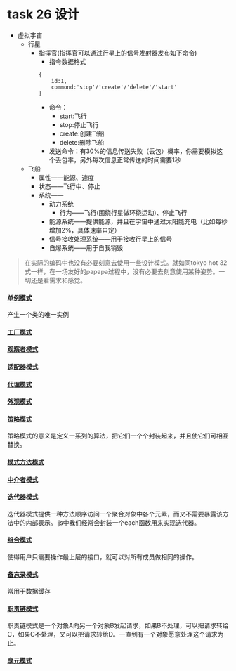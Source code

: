 #  task 26 设计

* 虚拟宇宙
	* 行星
    	* 指挥官(指挥官可以通过行星上的信号发射器发布如下命令)
    		* 指令数据格式
    		```
    		{
    			id:1,
    			commond:'stop'/'create'/'delete'/'start'
    		}
    		```
    		* 命令：
    			* start:飞行
    			* stop:停止飞行
    			* create:创建飞船
    			* delete:删除飞船
    		* 发送命令：有30%的信息传送失败（丢包）概率，你需要模拟这个丢包率，另外每次信息正常传送的时间需要1秒
	* 飞船
    	* 属性——能源、速度
    	* 状态——飞行中、停止
    	* 系统——
    		* 动力系统
        		* 行为——飞行(围绕行星做环绕运动)、停止飞行
    		* 能源系统——提供能源，并且在宇宙中通过太阳能充电（比如每秒增加2%，具体速率自定）
    		* 信号接收处理系统——用于接收行星上的信号
    		* 自爆系统——用于自我销毁



> 在实际的编码中也没有必要刻意去使用一些设计模式。就如同tokyo hot 32式一样，在一场友好的papapa过程中，没有必要去刻意使用某种姿势。一切还是看需求和感觉。

#### [单例模式](http://www.alloyteam.com/2012/10/common-javascript-design-patterns/)

产生一个类的唯一实例

#### [工厂模式](https://segmentfault.com/a/1190000000491074)

#### [观察者模式](http://blog.csdn.net/yingyiledi/article/details/26725795)

#### [适配器模式](http://www.alloyteam.com/2012/10/commonly-javascript-design-patterns-adapter-mode/)

#### [代理模式](http://www.alloyteam.com/2012/10/commonly-javascript-design-patterns-proxy-mode/)

#### [外观模式](http://www.alloyteam.com/2012/10/commonly-javascript-design-patterns-appearance-mode/)

#### [策略模式](http://www.alloyteam.com/2012/10/commonly-javascript-design-patterns-strategy-mode/)

策略模式的意义是定义一系列的算法，把它们一个个封装起来，并且使它们可相互替换。

#### [模式方法模式](http://www.alloyteam.com/2012/10/commonly-javascript-design-patterns-template-method-pattern/)

#### [中介者模式](http://www.alloyteam.com/2012/10/javascript-design-pattern-intermediary-model/)

#### [迭代器模式](http://www.alloyteam.com/2012/10/commonly-javascript-design-patterns-iterator-mode/)

迭代器模式提供一种方法顺序访问一个聚合对象中各个元素，而又不需要暴露该方法中的内部表示。
js中我们经常会封装一个each函数用来实现迭代器。

#### [组合模式](http://www.alloyteam.com/2012/10/commonly-javascript-design-patterns-combined-mode/)

使得用户只需要操作最上层的接口，就可以对所有成员做相同的操作。

#### [备忘录模式](http://www.alloyteam.com/2012/10/commonly-javascript-design-patterns-memorandum-mode/)

常用于数据缓存

#### [职责链模式](http://www.alloyteam.com/2012/10/commonly-javascript-design-patterns-duty-chain/)

职责链模式是一个对象A向另一个对象B发起请求，如果B不处理，可以把请求转给C，如果C不处理，又可以把请求转给D。一直到有一个对象愿意处理这个请求为止。

#### [享元模式](http://www.alloyteam.com/2012/10/commonly-javascript-design-patterns-flyweight/)


